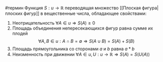 #термин
Функция $S: u \to \mathbb{R}$ переводящая множество [[Плоская фигура|плоских фигур]] в вещественные числа, обладающее свойствами:
1. Неотрицательность $\forall A \in u \Rightarrow S(A) \ge 0$
2. Площадь объединения непересекающихся фигур равна сумме их плодей $$\forall A, B\in u: A\cap B = \emptyset \Rightarrow S(A\cup B) = S(A) + S(B)$$
3. Площадь прямоугольника со сторонами $a$ и $b$ равна $a*b$
4. Неизменность при движении $\forall A \in u, U: u \to \mathbb{R} \Rightarrow S(A) = S(U(A))$